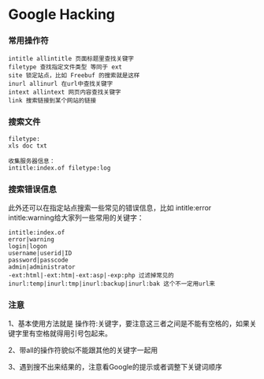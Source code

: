 # Google Hacking

### 常用操作符

```
intitle allintitle 页面标题里查找关键字
filetype 查找指定文件类型 等同于 ext
site 锁定站点，比如 Freebuf 的搜索就是这样
inurl allinurl 在url中查找关键字
intext allintext 网页内容查找关键字
link 搜索链接到某个网站的链接
```



### 搜索文件

```
filetype:
xls doc txt

收集服务器信息：
intitle:index.of filetype:log
```

### 搜索错误信息

此外还可以在指定站点搜索一些常见的错误信息，比如 intitle:error intitle:warning给大家列一些常用的关键字：

```
intitle:index.of
error|warning
login|logon
username|userid|ID
password|passcode
admin|administrator
-ext:html|-ext:htm|-ext:asp|-exp:php 过滤掉常见的
inurl:temp|inurl:tmp|inurl:backup|inurl:bak 这个不一定用url来
```



### 注意

1、基本使用方法就是 操作符:关键字，要注意这三者之间是不能有空格的，如果关键字里有空格就得用引号包起来。

2、带all的操作符貌似不能跟其他的关键字一起用

3、遇到搜不出来结果的，注意看Google的提示或者调整下关键词顺序